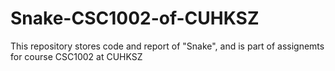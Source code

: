 # Snake-CSC1002-of-CUHKSZ
This repository stores code and report of "Snake", and is part of assignemts for course CSC1002 at CUHKSZ
